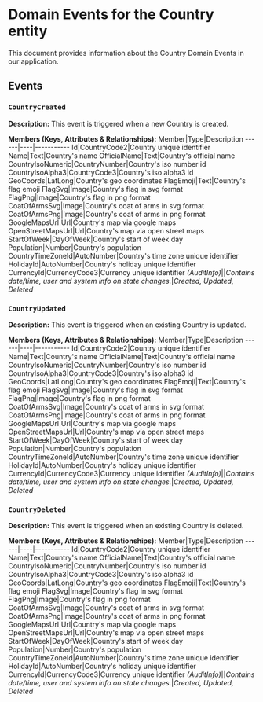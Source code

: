 # Domain Events for the Country entity

This document provides information about the Country Domain Events in our application.

## Events

### `CountryCreated`

**Description:**
This event is triggered when a new Country is created.

**Members (Keys, Attributes & Relationships):**
Member|Type|Description
------|----|-----------
Id|CountryCode2|Country unique identifier
Name|Text|Country's name
OfficialName|Text|Country's official name
CountryIsoNumeric|CountryNumber|Country's iso number id
CountryIsoAlpha3|CountryCode3|Country's iso alpha3 id
GeoCoords|LatLong|Country's geo coordinates
FlagEmoji|Text|Country's flag emoji
FlagSvg|Image|Country's flag in svg format
FlagPng|Image|Country's flag in png format
CoatOfArmsSvg|Image|Country's coat of arms in svg format
CoatOfArmsPng|Image|Country's coat of arms in png format
GoogleMapsUrl|Url|Country's map via google maps
OpenStreetMapsUrl|Url|Country's map via open street maps
StartOfWeek|DayOfWeek|Country's start of week day
Population|Number|Country's population
CountryTimeZoneId|AutoNumber|Country's time zone unique identifier
HolidayId|AutoNumber|Country's holiday unique identifier
CurrencyId|CurrencyCode3|Currency unique identifier
*(AuditInfo)*||*Contains date/time, user and system info on state changes.*|*Created, Updated, Deleted*


### `CountryUpdated`

**Description:** 
This event is triggered when an existing Country is updated.

**Members (Keys, Attributes & Relationships):**
Member|Type|Description
------|----|-----------
Id|CountryCode2|Country unique identifier
Name|Text|Country's name
OfficialName|Text|Country's official name
CountryIsoNumeric|CountryNumber|Country's iso number id
CountryIsoAlpha3|CountryCode3|Country's iso alpha3 id
GeoCoords|LatLong|Country's geo coordinates
FlagEmoji|Text|Country's flag emoji
FlagSvg|Image|Country's flag in svg format
FlagPng|Image|Country's flag in png format
CoatOfArmsSvg|Image|Country's coat of arms in svg format
CoatOfArmsPng|Image|Country's coat of arms in png format
GoogleMapsUrl|Url|Country's map via google maps
OpenStreetMapsUrl|Url|Country's map via open street maps
StartOfWeek|DayOfWeek|Country's start of week day
Population|Number|Country's population
CountryTimeZoneId|AutoNumber|Country's time zone unique identifier
HolidayId|AutoNumber|Country's holiday unique identifier
CurrencyId|CurrencyCode3|Currency unique identifier
*(AuditInfo)*||*Contains date/time, user and system info on state changes.*|*Created, Updated, Deleted*


### `CountryDeleted`

**Description:**
This event is triggered when an existing Country is deleted.

**Members (Keys, Attributes & Relationships):**
Member|Type|Description
------|----|-----------
Id|CountryCode2|Country unique identifier
Name|Text|Country's name
OfficialName|Text|Country's official name
CountryIsoNumeric|CountryNumber|Country's iso number id
CountryIsoAlpha3|CountryCode3|Country's iso alpha3 id
GeoCoords|LatLong|Country's geo coordinates
FlagEmoji|Text|Country's flag emoji
FlagSvg|Image|Country's flag in svg format
FlagPng|Image|Country's flag in png format
CoatOfArmsSvg|Image|Country's coat of arms in svg format
CoatOfArmsPng|Image|Country's coat of arms in png format
GoogleMapsUrl|Url|Country's map via google maps
OpenStreetMapsUrl|Url|Country's map via open street maps
StartOfWeek|DayOfWeek|Country's start of week day
Population|Number|Country's population
CountryTimeZoneId|AutoNumber|Country's time zone unique identifier
HolidayId|AutoNumber|Country's holiday unique identifier
CurrencyId|CurrencyCode3|Currency unique identifier
*(AuditInfo)*||*Contains date/time, user and system info on state changes.*|*Created, Updated, Deleted*

